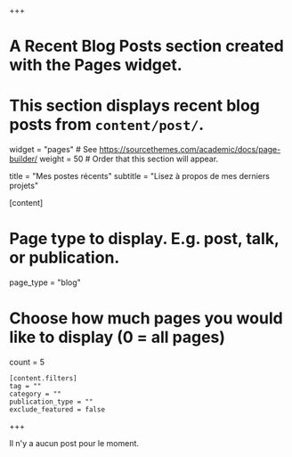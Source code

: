 +++
# A Recent Blog Posts section created with the Pages widget.
# This section displays recent blog posts from `content/post/`.

widget = "pages"  # See https://sourcethemes.com/academic/docs/page-builder/
weight = 50  # Order that this section will appear.

title = "Mes postes récents"
subtitle = "Lisez à propos de mes derniers projets"

[content]
  # Page type to display. E.g. post, talk, or publication.
  page_type = "blog"
  
  # Choose how much pages you would like to display (0 = all pages)
  count = 5

	[content.filters]
    tag = ""
    category = ""
    publication_type = ""
    exclude_featured = false
+++

Il n'y a aucun post pour le moment.
